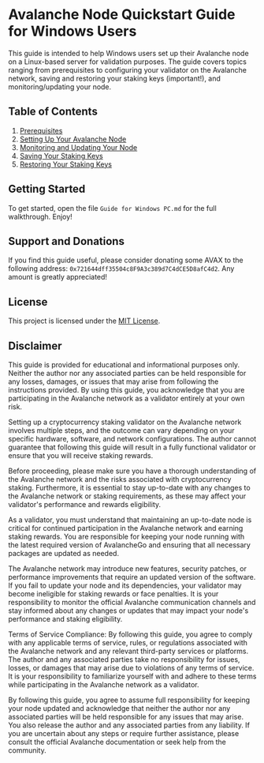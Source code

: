 # Avalanche Node Quickstart Guide for Windows Users

This guide is intended to help Windows users set up their Avalanche node on a Linux-based server for validation purposes. The guide covers topics ranging from prerequisites to configuring your validator on the Avalanche network, saving and restoring your staking keys (important!), and monitoring/updating your node.

## Table of Contents

1. [Prerequisites](https://github.com/MoonBoi9001/Avalanche-node-quickstart-quide/blob/main/Guide%20for%20Windows%20PC.md#prerequisites)
2. [Setting Up Your Avalanche Node](https://github.com/MoonBoi9001/Avalanche-node-quickstart-quide/blob/main/Guide%20for%20Windows%20PC.md#guide-starts-here-if-you-have-completed-the-prerequsites)
3. [Monitoring and Updating Your Node](https://github.com/MoonBoi9001/Avalanche-node-quickstart-quide/blob/main/Guide%20for%20Windows%20PC.md#how-to-update-and-monitor-your-node)
4. [Saving Your Staking Keys](https://github.com/MoonBoi9001/Avalanche-node-quickstart-quide/blob/main/Guide%20for%20Windows%20PC.md#next-you-will-need-to-backup-your-staking-keys-very-important)
5. [Restoring Your Staking Keys](https://github.com/MoonBoi9001/Avalanche-node-quickstart-quide/blob/main/Guide%20for%20Windows%20PC.md#how-to-restore-your-node-id-from-backed-up-staking-keys)

## Getting Started

To get started, open the file `Guide for Windows PC.md` for the full walkthrough. Enjoy!

## Support and Donations

If you find this guide useful, please consider donating some AVAX to the following address: `0x721644dff35504c8F9A3c389d7C4dCE5D8afC4d2`. Any amount is greatly appreciated!

## License

This project is licensed under the [MIT License](LICENSE).

## Disclaimer

This guide is provided for educational and informational purposes only. Neither the author nor any associated parties can be held responsible for any losses, damages, or issues that may arise from following the instructions provided. By using this guide, you acknowledge that you are participating in the Avalanche network as a validator entirely at your own risk.

Setting up a cryptocurrency staking validator on the Avalanche network involves multiple steps, and the outcome can vary depending on your specific hardware, software, and network configurations. The author cannot guarantee that following this guide will result in a fully functional validator or ensure that you will receive staking rewards.

Before proceeding, please make sure you have a thorough understanding of the Avalanche network and the risks associated with cryptocurrency staking. Furthermore, it is essential to stay up-to-date with any changes to the Avalanche network or staking requirements, as these may affect your validator's performance and rewards eligibility.

As a validator, you must understand that maintaining an up-to-date node is critical for continued participation in the Avalanche network and earning staking rewards. You are responsible for keeping your node running with the latest required version of AvalancheGo and ensuring that all necessary packages are updated as needed.

The Avalanche network may introduce new features, security patches, or performance improvements that require an updated version of the software. If you fail to update your node and its dependencies, your validator may become ineligible for staking rewards or face penalties. It is your responsibility to monitor the official Avalanche communication channels and stay informed about any changes or updates that may impact your node's performance and staking eligibility.

Terms of Service Compliance: By following this guide, you agree to comply with any applicable terms of service, rules, or regulations associated with the Avalanche network and any relevant third-party services or platforms. The author and any associated parties take no responsibility for issues, losses, or damages that may arise due to violations of any terms of service. It is your responsibility to familiarize yourself with and adhere to these terms while participating in the Avalanche network as a validator.

By following this guide, you agree to assume full responsibility for keeping your node updated and acknowledge that neither the author nor any associated parties will be held responsible for any issues that may arise. You also release the author and any associated parties from any liability. If you are uncertain about any steps or require further assistance, please consult the official Avalanche documentation or seek help from the community.
